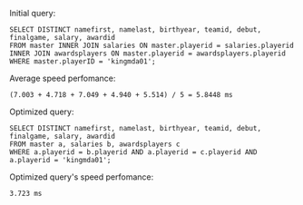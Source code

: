 Initial query:

```
SELECT DISTINCT namefirst, namelast, birthyear, teamid, debut, finalgame, salary, awardid
FROM master INNER JOIN salaries ON master.playerid = salaries.playerid 
INNER JOIN awardsplayers ON master.playerid = awardsplayers.playerid
WHERE master.playerID = 'kingmda01';
```

Average speed perfomance:

```
(7.003 + 4.718 + 7.049 + 4.940 + 5.514) / 5 = 5.8448 ms
```

Optimized query:

```
SELECT DISTINCT namefirst, namelast, birthyear, teamid, debut, finalgame, salary, awardid
FROM master a, salaries b, awardsplayers c
WHERE a.playerid = b.playerid AND a.playerid = c.playerid AND a.playerid = 'kingmda01';
```

Optimized query's speed perfomance:
```
3.723 ms
```
